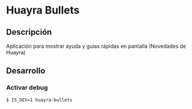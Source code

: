 # Huayra Bullets

## Descripción
Aplicación para mostrar ayuda y guías rápidas en pantalla (Novedades de Huayra)

## Desarrollo
### Activar debug

```
$ IS_DEV=1 huayra-bullets

```
